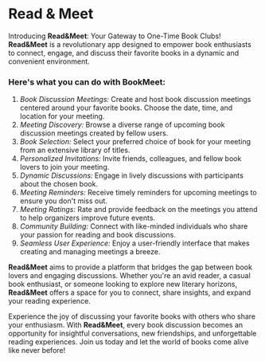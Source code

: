 # Read & Meet
Introducing **Read&Meet**: Your Gateway to One-Time Book Clubs! **Read&Meet** is a revolutionary app designed to empower book enthusiasts to connect, engage, and discuss their favorite books in a dynamic and convenient environment. 

### Here's what you can do with BookMeet:
1. _Book Discussion Meetings:_
Create and host book discussion meetings centered around your favorite books.
Choose the date, time, and location for your meeting.
2. _Meeting Discovery:_
Browse a diverse range of upcoming book discussion meetings created by fellow users.
3. _Book Selection:_
Select your preferred choice of book for your meeting from an extensive library of titles.
4. _Personalized Invitations:_
Invite friends, colleagues, and fellow book lovers to join your meeting.
5. _Dynamic Discussions:_
Engage in lively discussions with participants about the chosen book.
6. _Meeting Reminders:_
Receive timely reminders for upcoming meetings to ensure you don't miss out.
7. _Meeting Ratings:_
Rate and provide feedback on the meetings you attend to help organizers improve future events.
8. _Community Building:_
Connect with like-minded individuals who share your passion for reading and book discussions.
9. _Seamless User Experience:_
Enjoy a user-friendly interface that makes creating and managing meetings a breeze.

**Read&Meet** aims to provide a platform that bridges the gap between book lovers and engaging discussions. Whether you're an avid reader, a casual book enthusiast, or someone looking to explore new literary horizons, **Read&Meet** offers a space for you to connect, share insights, and expand your reading experience.

Experience the joy of discussing your favorite books with others who share your enthusiasm. With **Read&Meet**, every book discussion becomes an opportunity for insightful conversations, new friendships, and unforgettable reading experiences. Join us today and let the world of books come alive like never before!